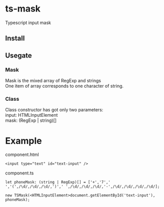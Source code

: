 # ts-mask
Typescript input mask

## Install

## Usegate

  ### Mask
  Mask is the mixed array of RegExp and strings<br />
  One item of array corresponds to one character of string.<br />

  ### Class
  Class constructor has got only two parameters:<br />
    input: HTMLInputElement<br />
    mask: (RegExp | string)[]<br />

# Example

component.html
```
<input type="text" id="text-input" />
```

component.ts
```
let phoneMask: (string | RegExp)[] = ['+','7',' ','(',/\d/,/\d/,/\d/,')',' ',/\d/,/\d/,/\d/,'-',/\d/,/\d/,/\d/,/\d/];

new TSMask(<HTMLInputElement>document.getElementById('text-input'), phoneMask);
```
